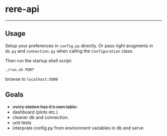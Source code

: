 # rere-api
-------------------------------------------------------------

## Usage

Setup your preferences in `config.py` directly.
Or pass right arugments in `db.py` and `connection.py` when calling the `Configuration` class.

Then run the startup shell script:
```
./run.sh PORT
```

browse to `localhost:5000`

## Goals

* ~~every station has it's own table.~~ 
* dashboard (plots etc.)
* cleaner db and connection. 
* unit tests
* interprate config.py from environment variables in db and serve
